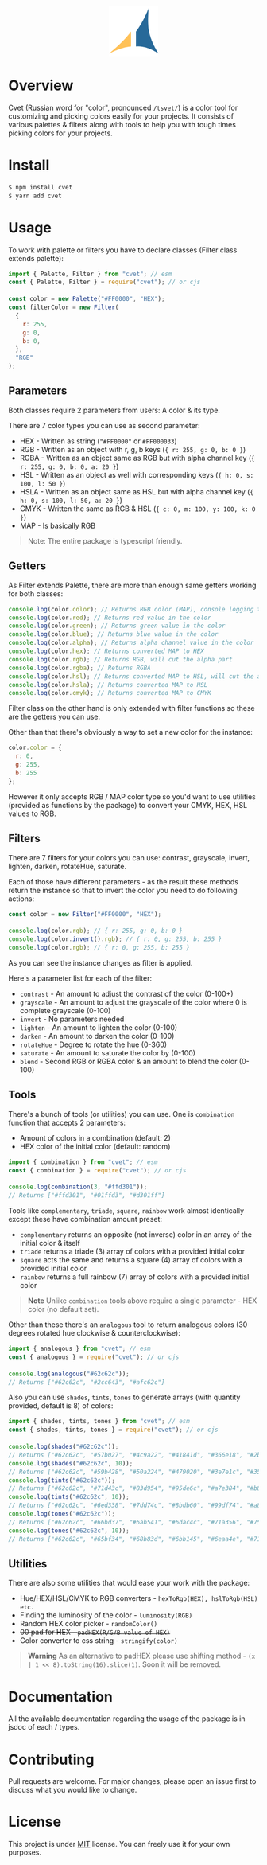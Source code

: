 <p align="center">
  <img alt="cvet" src="public/cvet.svg" width="100" />
</p>

# Overview

Cvet (Russian word for "color", pronounced `/tsvet/`) is a color tool for
customizing and picking colors easily for your projects. It consists of
various palettes & filters along with tools to help you with tough times
picking colors for your projects.

# Install

```bash
$ npm install cvet
$ yarn add cvet
```

# Usage

To work with palette or filters you have to declare classes (Filter class extends palette):

```js
import { Palette, Filter } from "cvet"; // esm
const { Palette, Filter } = require("cvet"); // or cjs

const color = new Palette("#FF0000", "HEX");
const filterColor = new Filter(
  {
    r: 255,
    g: 0,
    b: 0,
  },
  "RGB"
);
```

## Parameters

Both classes require 2 parameters from users: A color & its type.

There are 7 color types you can use as second parameter:

- HEX - Written as string (`"#FF0000"` or `#FF000033`)
- RGB - Written as an object with r, g, b keys (`{ r: 255, g: 0, b: 0 }`)
- RGBA - Written as an object same as RGB but with alpha channel key (`{ r: 255, g: 0, b: 0, a: 20 }`)
- HSL - Written as an object as well with corresponding keys (`{ h: 0, s: 100, l: 50 }`)
- HSLA - Written as an object same as HSL but with alpha channel key (`{ h: 0, s: 100, l: 50, a: 20 }`)
- CMYK - Written the same as RGB & HSL (`{ c: 0, m: 100, y: 100, k: 0 }`)
- MAP - Is basically RGB

> Note: The entire package is typescript friendly.

## Getters

As Filter extends Palette, there are more than enough same getters working
for both classes:

```js
console.log(color.color); // Returns RGB color (MAP), console logging the class would just return instance
console.log(color.red); // Returns red value in the color
console.log(color.green); // Returns green value in the color
console.log(color.blue); // Returns blue value in the color
console.log(color.alpha); // Returns alpha channel value in the color
console.log(color.hex); // Returns converted MAP to HEX
console.log(color.rgb); // Returns RGB, will cut the alpha part
console.log(color.rgba); // Returns RGBA
console.log(color.hsl); // Returns converted MAP to HSL, will cut the alpha part
console.log(color.hsla); // Returns converted MAP to HSL
console.log(color.cmyk); // Returns converted MAP to CMYK
```

Filter class on the other hand is only extended with filter functions so these are the getters you can use.

Other than that there's obviously a way to set a new color for the instance:

```js
color.color = {
  r: 0,
  g: 255,
  b: 255
};
```

However it only accepts RGB / MAP color type so you'd want to use utilities (provided as functions by the package) to convert your CMYK, HEX, HSL values to RGB.

## Filters

There are 7 filters for your colors you can use: contrast, grayscale, invert, lighten, darken, rotateHue, saturate.

Each of those have different parameters - as the result these methods return the instance so that to invert the color you need to do following actions:

```js
const color = new Filter("#FF0000", "HEX");

console.log(color.rgb); // { r: 255, g: 0, b: 0 }
console.log(color.invert().rgb); // { r: 0, g: 255, b: 255 }
console.log(color.rgb); // { r: 0, g: 255, b: 255 }
```

As you can see the instance changes as filter is applied.

Here's a parameter list for each of the filter:

- `contrast` - An amount to adjust the contrast of the color (0-100+)
- `grayscale` - An amount to adjust the grayscale of the color where 0 is complete grayscale (0-100)
- `invert` - No parameters needed
- `lighten` - An amount to lighten the color (0-100)
- `darken` - An amount to darken the color (0-100)
- `rotateHue` - Degree to rotate the hue (0-360)
- `saturate` - An amount to saturate the color by (0-100)
- `blend` - Second RGB or RGBA color & an amount to blend the color (0-100)

## Tools

There's a bunch of tools (or utilities) you can use. One is `combination` function that accepts 2 parameters:

- Amount of colors in a combination (default: 2)
- HEX color of the initial color (default: random)

```js
import { combination } from "cvet"; // esm
const { combination } = require("cvet"); // or cjs

console.log(combination(3, "#ffd301"));
// Returns ["#ffd301", "#01ffd3", "#d301ff"]
```

Tools like `complementary`, `triade`, `square`, `rainbow` work almost identically except these have combination amount preset:
- `complementary` returns an opposite (not inverse) color in an array of the initial color & itself
- `triade` returns a triade (3) array of colors with a provided initial color
- `square` acts the same and returns a square (4) array of colors with a provided initial color
- `rainbow` returns a full rainbow (7) array of colors with a provided initial color

> **Note**
> Unlike `combination` tools above require a single parameter - HEX color (no default set).

Other than these there's an `analogous` tool to return analogous colors (30 degrees rotated hue clockwise & counterclockwise):

```js
import { analogous } from "cvet"; // esm
const { analogous } = require("cvet"); // or cjs

console.log(analogous("#62c62c"));
// Returns ["#62c62c", "#2cc643", "#afc62c"]
```

Also you can use `shades`, `tints`, `tones` to generate arrays (with quantity provided, default is 8) of colors:

```js
import { shades, tints, tones } from "cvet"; // esm
const { shades, tints, tones } = require("cvet"); // or cjs

console.log(shades("#62c62c"));
// Returns ["#62c62c", "#57b027", "#4c9a22", "#41841d", "#366e18", "#2b5813", "#20420e", "#152c09"]
console.log(shades("#62c62c", 10));
// Returns ["#62c62c", "#59b428", "#50a224", "#479020", "#3e7e1c", "#356c18", "#2c5a14", "#234810", "#1a360c", "#112408"]
console.log(tints("#62c62c"));
// Returns ["#62c62c", "#71d43c", "#83d954", "#95de6c", "#a7e384", "#b8e99c", "#c9eeb4", "#daf4cc"]
console.log(tints("#62c62c", 10));
// Returns ["#62c62c", "#6ed338", "#7dd74c", "#8bdb60", "#99df74", "#a8e488", "#b7e99c", "#c5edb0", "#d4f2c4", "#e3f6d8"]
console.log(tones("#62c62c"));
// Returns ["#62c62c", "#66bd37", "#6ab541", "#6dac4c", "#71a356", "#759a61", "#79926b", "#7c8976"]
console.log(tones("#62c62c", 10));
// Returns ["#62c62c", "#65bf34", "#68b83d", "#6bb145", "#6eaa4e", "#71a356", "#749c5e", "#779567", "#7a8e6f", "#7d8778"]
```

## Utilities

There are also some utilities that would ease your work with the package:

- Hue/HEX/HSL/CMYK to RGB converters - `hexToRgb(HEX), hslToRgb(HSL) etc.`
- Finding the luminosity of the color - `luminosity(RGB)`
- Random HEX color picker - `randomColor()`
- ~~00 pad for HEX - `padHEX(R/G/B value of HEX)`~~
- Color converter to css string - `stringify(color)`

> **Warning**
> As an alternative to padHEX please use shifting method - `(x | 1 << 8).toString(16).slice(1)`.
> Soon it will be removed.

# Documentation

All the available documentation regarding the usage of the package is in jsdoc of each / types.

# Contributing

Pull requests are welcome. For major changes, please open an issue first to discuss what you would like to change.

# License

This project is under [MIT](https://choosealicense.com/licenses/mit/) license. You can freely use it for your own purposes.
